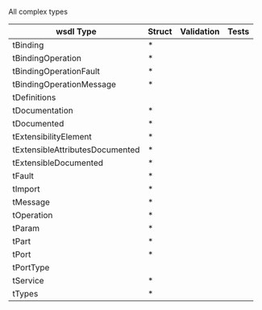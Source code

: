 All complex types

| wsdl Type | Struct | Validation | Tests |
| -------- | ------ | ---------- | ----- |
|tBinding | * |
|tBindingOperation | * |
|tBindingOperationFault | * |
|tBindingOperationMessage | * |
|tDefinitions
|tDocumentation | * |
|tDocumented | * |
|tExtensibilityElement | * |
|tExtensibleAttributesDocumented | * |
|tExtensibleDocumented | * |
|tFault | * |
|tImport | * |
|tMessage | * |
|tOperation | * |
|tParam | * |
|tPart | * |
|tPort | * |
|tPortType
|tService | * |
|tTypes | * |